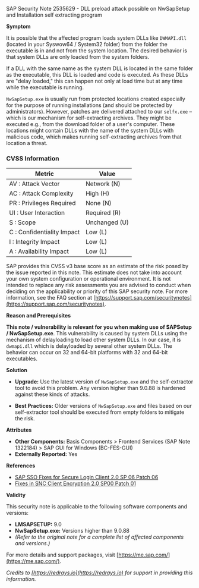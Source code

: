 SAP Security Note 2535629 - DLL preload attack possible on NwSapSetup and Installation self extracting program

**Symptom**

It is possible that the affected program loads system DLLs like `DWMAPI.dll` (located in your Syswow64 / System32 folder) from the folder the executable is in and not from the system location. The desired behavior is that system DLLs are only loaded from the system folders.

If a DLL with the same name as the system DLL is located in the same folder as the executable, this DLL is loaded and code is executed. As these DLLs are "delay loaded," this can happen not only at load time but at any time while the executable is running.

`NwSapSetup.exe` is usually run from protected locations created especially for the purpose of running installations (and should be protected by administrators). However, patches are delivered attached to our `selfx.exe` – which is our mechanism for self-extracting archives. They might be executed e.g., from the download folder of a user's computer. These locations might contain DLLs with the name of the system DLLs with malicious code, which makes running self-extracting archives from that location a threat.

### CVSS Information

| Metric                       | Value                   |
|------------------------------|-------------------------|
| AV : Attack Vector           | Network (N)             |
| AC : Attack Complexity       | High (H)                |
| PR : Privileges Required     | None (N)                |
| UI : User Interaction        | Required (R)            |
| S  : Scope                   | Unchanged (U)           |
| C  : Confidentiality Impact  | Low (L)                 |
| I  : Integrity Impact        | Low (L)                 |
| A  : Availability Impact     | Low (L)                 |

SAP provides this CVSS v3 base score as an estimate of the risk posed by the issue reported in this note. This estimate does not take into account your own system configuration or operational environment. It is not intended to replace any risk assessments you are advised to conduct when deciding on the applicability or priority of this SAP security note. For more information, see the FAQ section at [https://support.sap.com/securitynotes](https://support.sap.com/securitynotes).

**Reason and Prerequisites**

**This note / vulnerability is relevant for you when making use of SAPSetup / NwSapSetup.exe**. This vulnerability is caused by system DLLs using the mechanism of delayloading to load other system DLLs. In our case, it is `dwmapi.dll` which is delayloaded by several other system DLLs. The behavior can occur on 32 and 64-bit platforms with 32 and 64-bit executables.

**Solution**

- **Upgrade:** Use the latest version of `NwSapSetup.exe` and the self-extractor tool to avoid this problem. Any version higher than 9.0.88 is hardened against these kinds of attacks.
  
- **Best Practices:** Older versions of `NwSapSetup.exe` and files based on our self-extractor tool should be executed from empty folders to mitigate the risk.

**Attributes**

- **Other Components:** Basis Components > Frontend Services (SAP Note 1322184) > SAP GUI for Windows (BC-FES-GUI)
- **Externally Reported:** Yes

**References**

- [SAP SSO Fixes for Secure Login Client 2.0 SP 06 Patch 06](https://me.sap.com/notes/2516850)
- [Fixes in SNC Client Encryption 2.0 SP00 Patch 01](https://me.sap.com/notes/2517732)

**Validity**

This security note is applicable to the following software components and versions:

- **LMSAPSETUP:** 9.0
- **NwSapSetup.exe:** Versions higher than 9.0.88
- *(Refer to the original note for a complete list of affected components and versions.)*

For more details and support packages, visit [https://me.sap.com/](https://me.sap.com/).

*Credits to [https://redrays.io](https://redrays.io) for support in providing this information.*
